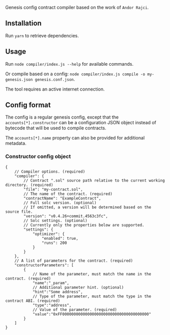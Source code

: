 Genesis config contract compiler based on the work of `Andor Rajci`.

## Installation

Run `yarn` to retrieve dependencies.

## Usage

Run `node compiler/index.js --help` for available commands.

Or compile based on a config: `node compiler/index.js compile -o my-genesis.json genesis.conf.json`.

The tool requires an active internet connection.

## Config format

The config is a regular genesis config, except that the `accounts[*].constructor` can be a configuration JSON object instead of bytecode that will be used to compile contracts.

The `accounts[*].name` property can also be provided for additional metadata.

### Constructor config object

```json5
{
    // Compiler options. (required)
    "compiler": {
        // Contract ".sol" source path relative to the current working directory. (required)
        "file": "my-contract.sol",
        // The name of the contract. (required)
        "contractName": "ExampleContract",
        // Full solc version. (optional)
        // If omitted, a version will be determined based on the source file.
        "version": "v0.4.26+commit.4563c3fc",
        // Solc settings. (optional)
        // Currently only the properties below are supported.
        "settings": {
            "optimizer": {
                "enabled": true,
                "runs": 200
            }
        }
    },
    // A list of parameters for the contract. (required)
    "constructorParameters": [
        {
            // Name of the parameter, must match the name in the contract. (required)
            "name":"_param",
            // Additional parameter hint. (optional)
            "hint":"Some address",
            // Type of the parameter, must match the type in the contract ABI. (required)
            "type":"address",
            // Value of the parameter. (required)
            "value":"0xFF00000000000000000000000000000000000000"
        }
    ]
}
```
